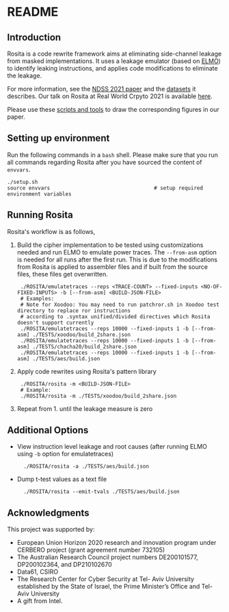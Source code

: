 README
===
## Introduction
Rosita is a code rewrite framework aims at eliminating side-channel leakage from masked implementations. 
It uses a leakage emulator (based on [ELMO](https://github.com/sca-research/ELMO)) to identify
leaking instructions, and applies code modifications to eliminate the leakage.

For more information, see the [NDSS 2021 paper](https://eprint.iacr.org/2019/1445.pdf)
and the [datasets](https://adelaide.figshare.com/projects/Rosita/91580) it describes. 
Our talk on Rosita at Real World Crpyto 2021 is available [here](https://www.youtube.com/watch?v=kO-3Uh7tq60).

Please use these [scripts and tools](https://adelaide.figshare.com/articles/software/SCRIPTS/13270925)
to draw the corresponding figures in our paper.

## Setting up environment

Run the following commands in a `bash` shell. Please make sure that you run all
commands regarding Rosita after you have sourced the content of `envvars`.

~~~
./setup.sh
source envvars                                  # setup required environment variables 
~~~

## Running Rosita

Rosita's workflow is as follows,

1. Build the cipher implementation to be tested using customizations needed and run
ELMO to emulate power traces. The `--from-asm` option is needed for all runs after
the first run. This is due to the modifications from Rosita is applied to assembler files
and if built from the source files, these files get overwritten.

        ./ROSITA/emulatetraces --reps <TRACE-COUNT> --fixed-inputs <NO-OF-FIXED-INPUTS> -b [--from-asm] <BUILD-JSON-FILE>
        # Examples:
        # Note for Xoodoo: You may need to run patchror.sh in Xoodoo test directory to replace ror instructions 
        # according to .syntax unified/divided directives which Rosita doesn't support currently
        ./ROSITA/emulatetraces --reps 10000 --fixed-inputs 1 -b [--from-asm] ./TESTS/xoodoo/build_2share.json 
        ./ROSITA/emulatetraces --reps 10000 --fixed-inputs 1 -b [--from-asm] ./TESTS/chacha20/build_2share.json
        ./ROSITA/emulatetraces --reps 10000 --fixed-inputs 1 -b [--from-asm] ./TESTS/aes/build.json

3. Apply code rewrites using Rosita's pattern library
       
        ./ROSITA/rosita -m <BUILD-JSON-FILE>
        # Example: 
        ./ROSITA/rosita -m ./TESTS/xoodoo/build_2share.json

4. Repeat from 1. until the leakage measure is zero  

## Additional Options

+ View instruction level leakage and root causes (after running ELMO using `-b` option for emulatetraces)

        ./ROSITA/rosita -a ./TESTS/aes/build.json

+ Dump t-test values as a text file

        ./ROSITA/rosita --emit-tvals ./TESTS/aes/build.json


## Acknowledgments
This project was supported by:
* European Union Horizon 2020 research and innovation program under CERBERO project (grant agreement number 732105)
* The Australian Research Council project numbers DE200101577, DP200102364, and DP210102670
* Data61, CSIRO
* The Research Center for Cyber Security at Tel- Aviv University established by the State of Israel, the Prime
Minister’s Office and Tel-Aviv University
* A gift from
Intel.
